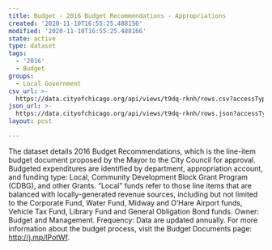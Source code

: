 ```yaml
---
title: Budget - 2016 Budget Recommendations - Appropriations
created: '2020-11-10T16:55:25.488156'
modified: '2020-11-10T16:55:25.488166'
state: active
type: dataset
tags:
  - '2016'
  - Budget
groups:
  - Local Government
csv_url: >-
  https://data.cityofchicago.org/api/views/t9dq-rknh/rows.csv?accessType=DOWNLOAD
json_url: >-
  https://data.cityofchicago.org/api/views/t9dq-rknh/rows.json?accessType=DOWNLOAD
layout: post

---
```

The dataset details 2016 Budget Recommendations, which is the line-item budget document proposed by the Mayor to the City Council for approval. Budgeted expenditures are identified by department, appropriation account, and funding type: Local, Community Development Block Grant Program (CDBG), and other Grants. “Local” funds refer to those line items that are balanced with locally-generated revenue sources, including but not limited to the Corporate Fund, Water Fund, Midway and O’Hare Airport funds, Vehicle Tax Fund, Library Fund and General Obligation Bond funds. Owner: Budget and Management. Frequency: Data are updated annually. For more information about the budget process, visit the Budget Documents page: http://j.mp/lPotWf.
